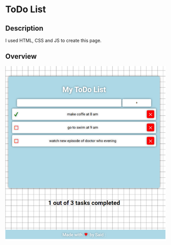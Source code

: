 # ToDo List

## Description
I used HTML, CSS and JS to create this page.

## Overview

![Overview](./images/overview.png)
